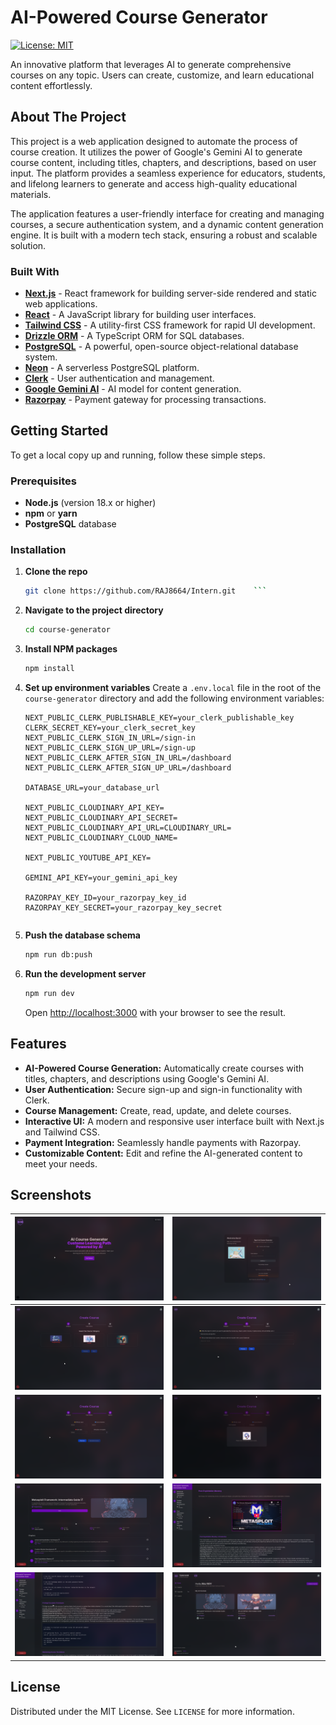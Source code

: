 # AI-Powered Course Generator

[![License: MIT](https://img.shields.io/badge/License-MIT-yellow.svg)](https://opensource.org/licenses/MIT)

An innovative platform that leverages AI to generate comprehensive courses on any topic. Users can create, customize, and learn educational content effortlessly.

## About The Project

This project is a web application designed to automate the process of course creation. It utilizes the power of Google's Gemini AI to generate course content, including titles, chapters, and descriptions, based on user input. The platform provides a seamless experience for educators, students, and lifelong learners to generate and access high-quality educational materials.

The application features a user-friendly interface for creating and managing courses, a secure authentication system, and a dynamic content generation engine. It is built with a modern tech stack, ensuring a robust and scalable solution.

### Built With

- **[Next.js](https://nextjs.org/)** - React framework for building server-side rendered and static web applications.
- **[React](https://reactjs.org/)** - A JavaScript library for building user interfaces.
- **[Tailwind CSS](https://tailwindcss.com/)** - A utility-first CSS framework for rapid UI development.
- **[Drizzle ORM](https://orm.drizzle.team/)** - A TypeScript ORM for SQL databases.
- **[PostgreSQL](https://www.postgresql.org/)** - A powerful, open-source object-relational database system.
- **[Neon](https://neon.tech/)** - A serverless PostgreSQL platform.
- **[Clerk](https://clerk.com/)** - User authentication and management.
- **[Google Gemini AI](https://ai.google.dev/)** - AI model for content generation.
- **[Razorpay](https://razorpay.com/)** - Payment gateway for processing transactions.

## Getting Started

To get a local copy up and running, follow these simple steps.

### Prerequisites

- **Node.js** (version 18.x or higher)
- **npm** or **yarn**
- **PostgreSQL** database

### Installation

1.  **Clone the repo**
    ````sh
    git clone https://github.com/RAJ8664/Intern.git    ```
    ````
2.  **Navigate to the project directory**
    ```sh
    cd course-generator
    ```
3.  **Install NPM packages**
    ```sh
    npm install
    ```
4.  **Set up environment variables**
    Create a `.env.local` file in the root of the `course-generator` directory and add the following environment variables:

    ```env
    NEXT_PUBLIC_CLERK_PUBLISHABLE_KEY=your_clerk_publishable_key
    CLERK_SECRET_KEY=your_clerk_secret_key
    NEXT_PUBLIC_CLERK_SIGN_IN_URL=/sign-in
    NEXT_PUBLIC_CLERK_SIGN_UP_URL=/sign-up
    NEXT_PUBLIC_CLERK_AFTER_SIGN_IN_URL=/dashboard
    NEXT_PUBLIC_CLERK_AFTER_SIGN_UP_URL=/dashboard

    DATABASE_URL=your_database_url

    NEXT_PUBLIC_CLOUDINARY_API_KEY=
    NEXT_PUBLIC_CLOUDINARY_API_SECRET=
    NEXT_PUBLIC_CLOUDINARY_API_URL=CLOUDINARY_URL=
    NEXT_PUBLIC_CLOUDINARY_CLOUD_NAME=

    NEXT_PUBLIC_YOUTUBE_API_KEY=

    GEMINI_API_KEY=your_gemini_api_key

    RAZORPAY_KEY_ID=your_razorpay_key_id
    RAZORPAY_KEY_SECRET=your_razorpay_key_secret

    ```

    ```

    ```

5.  **Push the database schema**
    ```sh
    npm run db:push
    ```
6.  **Run the development server**
    ```sh
    npm run dev
    ```
    Open [http://localhost:3000](http://localhost:3000) with your browser to see the result.

## Features

- **AI-Powered Course Generation:** Automatically create courses with titles, chapters, and descriptions using Google's Gemini AI.
- **User Authentication:** Secure sign-up and sign-in functionality with Clerk.
- **Course Management:** Create, read, update, and delete courses.
- **Interactive UI:** A modern and responsive user interface built with Next.js and Tailwind CSS.
- **Payment Integration:** Seamlessly handle payments with Razorpay.
- **Customizable Content:** Edit and refine the AI-generated content to meet your needs.

## Screenshots

| ![Image 1](../screenshots/first.png)   | ![Image 2](../screenshots/second.png) |
| -------------------------------------- | ------------------------------------- |
| ![Image 3](../screenshots/third.png)   | ![Image 4](../screenshots/fourth.png) |
| ![Image 5](../screenshots/fifth.png)   | ![Image 6](../screenshots/sixth.png)  |
| ![Image 7](../screenshots/seventh.png) | ![Image 8](../screenshots/eigth.png)  |
| ![Image 9](../screenshots/nineth.png)  | ![Image 10](../screenshots/tenth.png) |

## License

Distributed under the MIT License. See `LICENSE` for more information.

